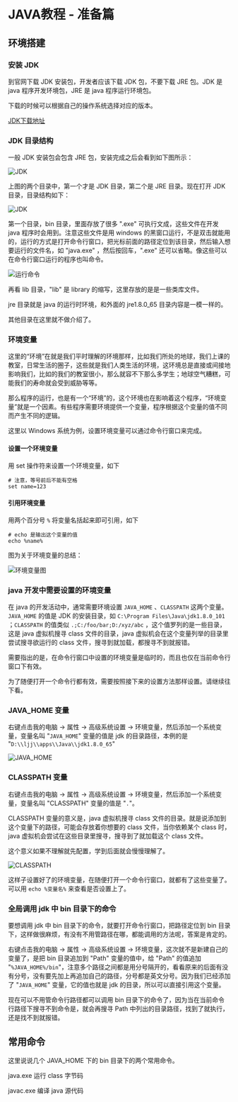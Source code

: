 # JAVA教程 - 准备篇

## 环境搭建

### 安装 JDK

到官网下载 JDK 安装包，开发者应该下载 JDK 包，不要下载 JRE 包。JDK 是 java 程序开发环境包，JRE 是 java 程序运行环境包。

下载的时候可以根据自己的操作系统选择对应的版本。

[JDK下载地址](http://www.oracle.com/technetwork/java/javase/downloads/jdk8-downloads-2133151.html)

### JDK 目录结构

一般 JDK 安装包会包含 JRE 包，安装完成之后会看到如下图所示：

![JDK](/images/learn/java-ready-jdk-1.png)

上图的两个目录中，第一个才是 JDK 目录，第二个是 JRE 目录。现在打开 JDK 目录，目录结构如下：

![JDK](/images/learn/java-ready-jdk-2.png)

第一个目录，bin 目录，里面存放了很多 ".exe" 可执行文成，这些文件在开发 java 程序时会用到。注意这些文件是用 windows 的黑窗口运行，不是双击就能用的，运行的方式是打开命令行窗口，把光标前面的路径定位到该目录，然后输入想要运行的文件名，如 "java.exe" ，然后按回车，".exe" 还可以省略。像这些可以在命令行窗口运行的程序也叫命令。

![运行命令](/images/learn/java-ready-cmd.png)

再看 lib 目录，"lib" 是 library 的缩写，这里存放的是是一些类库文件。

jre 目录就是 java 的运行时环境，和外面的 jre1.8.0_65 目录内容是一模一样的。

其他目录在这里就不做介绍了。

### 环境变量

这里的“环境”在就是我们平时理解的环境那样，比如我们所处的地球，我们上课的教室，日常生活的圈子，这些就是我们人类生活的环境，这环境总是直接或间接地影响我们，比如的我们的教室很小，那么就容不下那么多学生；地球空气糟糕，可能我们的寿命就会受到威胁等等。

那么程序的运行，也是有一个“环境”的，这个环境也在影响着这个程序，“环境变量”就是一个因素。有些程序需要环境提供一个变量，程序根据这个变量的值不同而产生不同的逻辑。

这里以 Windows 系统为例，设置环境变量可以通过命令行窗口来完成。

#### 设置一个环境变量

用 set 操作符来设置一个环境变量，如下

```
# 注意，等号前后不能有空格
set name=123
```

#### 引用环境变量

用两个百分号 `%` 将变量名括起来即可引用，如下

```
# echo 是输出这个变量的值
echo %name%
```

图为关于环境变量的总结：

![环境变量图](/images/learn/java-envar.png)

### java 开发中需要设置的环境变量

在 java 的开发活动中，通常需要环境设置 `JAVA_HOME` 、`CLASSPATH` 这两个变量。`JAVA_HOME` 的值是 JDK 的安装目录，如 `C:\Program Files\Java\jdk1.8.0_101` ；`CLASSPATH` 的值类似 `.;C:/foo/bar;D:/xyz/abc` ，这个值罗列的是一些目录，这是 java 虚拟机搜寻 class 文件的目录，java 虚拟机会在这个变量列举的目录里尝试搜寻欲运行的 class 文件，搜寻到就加载，都搜寻不到就报错。

需要指出的是，在命令行窗口中设置的环境变量是临时的，而且也仅在当前命令行窗口下有效。

为了随便打开一个命令行都有效，需要按照接下来的设置方法那样设置。请继续往下看。

### JAVA_HOME 变量

右键点击我的电脑 -> 属性 -> 高级系统设置 -> 环境变量，然后添加一个系统变量，变量名叫 "`JAVA_HOME`" 变量的值是 jdk 的目录路径，本例的是 "`D:\\ljj\\apps\\Java\\jdk1.8.0_65`"

![JAVA_HOME](/images/learn/java-ready-home.png)

### CLASSPATH 变量

右键点击我的电脑 -> 属性 -> 高级系统设置 -> 环境变量，然后添加一个系统变量，变量名叫 "CLASSPATH" 变量的值是
"`.`"。

CLASSPATH 变量的意义是，java 虚拟机搜寻 class 文件的目录。就是说添加到这个变量下的路径，可能会存放着你想要的 class 文件，当你依赖某个 class 时，java 虚拟机会尝试在这些目录里搜寻，搜寻到了就加载这个 class 文件。

这个意义如果不理解就先配置，学到后面就会慢慢理解了。

![CLASSPATH](/images/learn/java-ready-path.png)

这样子设置好了的环境变量，在随便打开一个命令行窗口，就都有了这些变量了。可以用 `echo %变量名%` 来查看是否设置上了。

### 全局调用 jdk 中 bin 目录下的命令

要想调用 jdk 中 bin 目录下的命令，就要打开命令行窗口，把路径定位到 bin 目录下，这样做很麻烦，有没有不用管路径在哪，都能调用的方法呢，答案是肯定的。

右键点击我的电脑 -> 属性 -> 高级系统设置 -> 环境变量，这次就不是新建自己的变量了，是把 bin 目录追加到 "Path" 变量的值中，给 "Path" 的值追加 "`%JAVA_HOME%/bin`"，注意多个路径之间都是用分号隔开的，看看原来的后面有没有分号，没有要先加上再追加自己的路径，分号都是英文分号。因为我们已经添加了 "`JAVA_HOME`" 变量，它的值也就是 jdk 的目录，所以可以直接引用这个变量。

现在可以不用管命令行路径都可以调用 bin 目录下的命令了，因为当在当前命令行路径下搜寻不到命令是，就会再搜寻 Path 中列出的目录路径，找到了就执行，还是找不到就报错。

## 常用命令

这里说说几个 JAVA_HOME 下的 bin 目录下的两个常用命令。

java.exe 运行 class 字节码

javac.exe 编译 java 源代码
